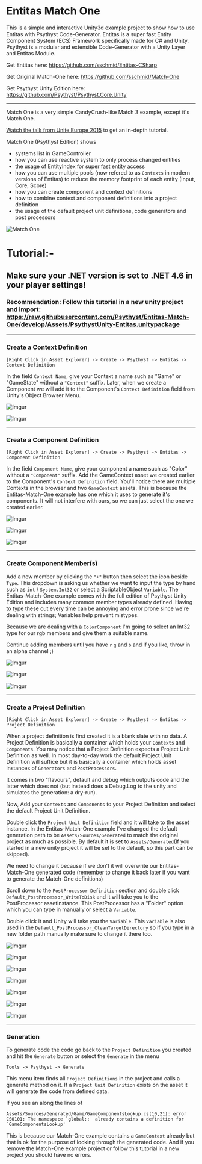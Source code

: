 # Entitas Match One
This is a simple and interactive Unity3d example project to show how to use Entitas with Psythyst Code-Generator. Entitas is a super fast Entity Component System (ECS) Framework specifically made for C# and Unity. Psythyst is a modular and extensible Code-Generator with a Unity Layer and Entitas Module.

Get Entitas here: https://github.com/sschmid/Entitas-CSharp

Get Original Match-One here:
https://github.com/sschmid/Match-One

Get Psythyst Unity Edition here: https://github.com/Psythyst/Psythyst.Core.Unity

---

Match One is a very simple CandyCrush-like Match 3 example, except it's Match One.

[Watch the talk from Unite Europe 2015](https://www.youtube.com/watch?v=1wvMXur19M4) to get an in-depth tutorial.

Match One (Psythyst Edition) shows
- systems list in GameController
- how you can use reactive system to only process changed entities
- the usage of EntityIndex for super fast entity access
- how you can use multiple pools (now refered to as ```Contexts``` in modern versions of Entitas) to reduce the memory footprint of each entity (Input, Core, Score)
- how you can create component and context definitions
- how to combine context and component definitions into a project definition
- the usage of the default project unit definitions, code generators and post processors

![Match One](https://raw.githubusercontent.com/sschmid/Entitas-CSharp/develop/Readme/Images/Match-One.png)

# Tutorial:-

## Make sure your .NET version is set to .NET 4.6 in your player settings!

### Recommendation: Follow this tutorial in a new unity project and import: https://raw.githubusercontent.com/Psythyst/Entitas-Match-One/develop/Assets/PsythystUnity-Entitas.unitypackage


---

### Create a Context Definition

```
[Right Click in Asset Explorer] -> Create -> Psythyst -> Entitas -> Context Definition
```

In the field ```Context Name```, give your Context a name such as "Game" or "GameState" without a ```"Context"``` suffix. Later, when we create a Component we will add it to the Component's ```Context Definition``` field from Unity's Object Browser Menu.

![Imgur](https://i.imgur.com/mU8le48.jpg)

![Imgur](https://i.imgur.com/5g2DKP4.jpg)

---

### Create a Component Definition

```
[Right Click in Asset Explorer] -> Create -> Psythyst -> Entitas -> Component Definition
```

In the field ```Component Name```, give your component a name such as "Color" without a ```"Component"``` suffix. Add the GameContext asset we created earlier to the Component's ```Context Definition``` field. You'll notice there are multiple Contexts in the browser and two ```GameContext``` assets. This is because the Entitas-Match-One example has one which it uses to generate it's components. It will not interfere with ours, so we can just select the one we created earlier.

![Imgur](https://i.imgur.com/otPSYxc.jpg)

![Imgur](https://i.imgur.com/yv44npD.jpg)

![Imgur](https://i.imgur.com/z129drQ.png)

---

### Create Component Member(s)

Add a new member by clicking the ```"+"``` button then select the icon beside ```Type```. This dropdown is asking us whether we want to input the type by hand such as ```int``` / ```System.Int32``` or select a ScriptableObject ```Variable```. The Entitas-Match-One example comes with the full edition of Psythyst Unity Edition and includes many common member types already defined. Having to type these out every time can be annoying and error prone since we're dealing with strings; Variables help prevent mistypes.

Because we are dealing with a ```ColorComponent``` I'm going to select an Int32 type for our rgb members and give them a suitable name.

Continue adding members until you have `r` `g` and `b` and if you like, throw in an alpha channel ;)

![Imgur](https://i.imgur.com/YNYHIxA.jpg)

![Imgur](https://i.imgur.com/YTialca.jpg)

![Imgur](https://i.imgur.com/G6eRs17.jpg)

---

### Create a Project Definition

```
[Right Click in Asset Explorer] -> Create -> Psythyst -> Entitas -> Project Definition
```

When a project definition is first created it is a blank slate with no data. A Project Definition is basically a container which holds your ```Contexts``` and ```Components```. You may notice that a Project Definition expects a Project Unit Definition as well. In most day-to-day work the default Project Unit Definition will suffice but it is basically a container which holds asset instances of ```Generators``` and ```PostProcessors```. 

It comes in two "flavours", default and debug which outputs code and the latter which does not (but instead does a Debug.Log to the unity and simulates the generation: a dry-run).


Now, Add your ```Contexts``` and ```Components``` to your Project Definition and select the default Project Unit Definition.

Double click the ```Project Unit Definition``` field and it will take to the asset instance. In the Entitas-Match-One example I've changed the default generation path to be ```Assets/Sources/Generated``` to match the original project as much as possible. By default it is set to ```Assets/Generated```(If you started in a new unity project it will be set to the default, so this part can be skipped).

We need to change it because if we don't it will overwrite our Entitas-Match-One generated code (remember to change it back later if you want to generate the Match-One definitions)

Scroll down to the ```PostProcessor Definition``` section and double click ```Default_PostProcessor_WriteToDisk``` and it will take you to the PostProcessor assetinstance. This PostProcessor has a "Folder" option which you can type in manually or select a ```Variable```. 

Double click it and Unity will take you the ```Variable```. This ```Variable``` is also used in the ```Default_PostProcessor_CleanTargetDirectory``` so if you type in a new folder path manually make sure to change it there too.

![Imgur](https://i.imgur.com/alyrMGa.jpg)

![Imgur](https://i.imgur.com/wxHRQRg.jpg)

![Imgur](https://i.imgur.com/D8B2E1v.jpg)

![Imgur](https://i.imgur.com/Xr14wbC.png)

![Imgur](https://i.imgur.com/SoVpCv8.jpg)

![Imgur](https://i.imgur.com/pjbxwX8.jpg)

![Imgur](https://i.imgur.com/Ti9MrLE.png)

---

### Generation

To generate code the code go back to the ```Project Definition``` you created and hit the ```Generate``` button or select the ```Generate``` in the menu

```
Tools -> Psythyst -> Generate
```

This menu item finds all ```Project Definitions``` in the project and calls a generate method on it. If a ```Project Unit Definition``` exists on the asset it will generate the code from defined data.

If you see an along the lines of 
```
Assets/Sources/Generated/Game/GameComponentsLookup.cs(10,21): error CS0101: The namespace `global::' already contains a definition for `GameComponentsLookup'
```

This is because our Match-One example contains a ```GameContext``` already but that is ok for the purpose of looking through the generated code. And if you remove the Match-One example project or follow this tutorial in a new project you should have no errors.
